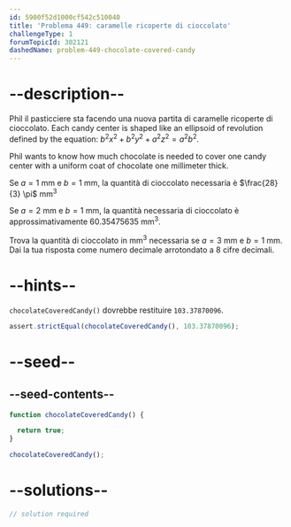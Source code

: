 ```yaml
---
id: 5900f52d1000cf542c510040
title: 'Problema 449: caramelle ricoperte di cioccolato'
challengeType: 1
forumTopicId: 302121
dashedName: problem-449-chocolate-covered-candy
---
```


# --description--

Phil il pasticciere sta facendo una nuova partita di caramelle ricoperte di cioccolato. Each candy center is shaped like an ellipsoid of revolution defined by the equation: $b^2x^2 + b^2y^2 + a^2z^2 = a^2b^2$.

Phil wants to know how much chocolate is needed to cover one candy center with a uniform coat of chocolate one millimeter thick.

Se $a = 1$ mm e $b = 1$ mm, la quantità di cioccolato necessaria è $\frac{28}{3} \pi$ mm<sup>3</sup>

Se $a = 2$ mm e $b = 1$ mm, la quantità necessaria di cioccolato è approssimativamente 60.35475635 mm<sup>3</sup>.

Trova la quantità di cioccolato in mm<sup>3</sup> necessaria se $a = 3$ mm e $b = 1$ mm. Dai la tua risposta come numero decimale arrotondato a 8 cifre decimali.

# --hints--

`chocolateCoveredCandy()` dovrebbe restituire `103.37870096`.

```js
assert.strictEqual(chocolateCoveredCandy(), 103.37870096);
```

# --seed--

## --seed-contents--

```js
function chocolateCoveredCandy() {

  return true;
}

chocolateCoveredCandy();
```

# --solutions--

```js
// solution required
```
